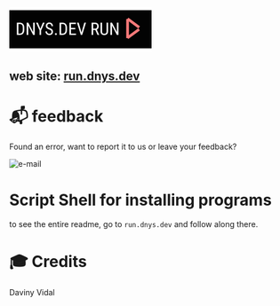 ![Logo DNYS DEV](./assets/img/logo.svg)


web site: [run.dnys.dev](https://run.dnys.dev/)
---

# 📬 feedback
Found an error, want to report it to us or leave your feedback?

![e-mail](https://img.shields.io/badge/Email-daviny@vidal.dev.br-orange)

#    Script Shell for installing programs
to see the entire readme, go to `run.dnys.dev` and follow along there.
# 🎓 Credits
 Daviny Vidal